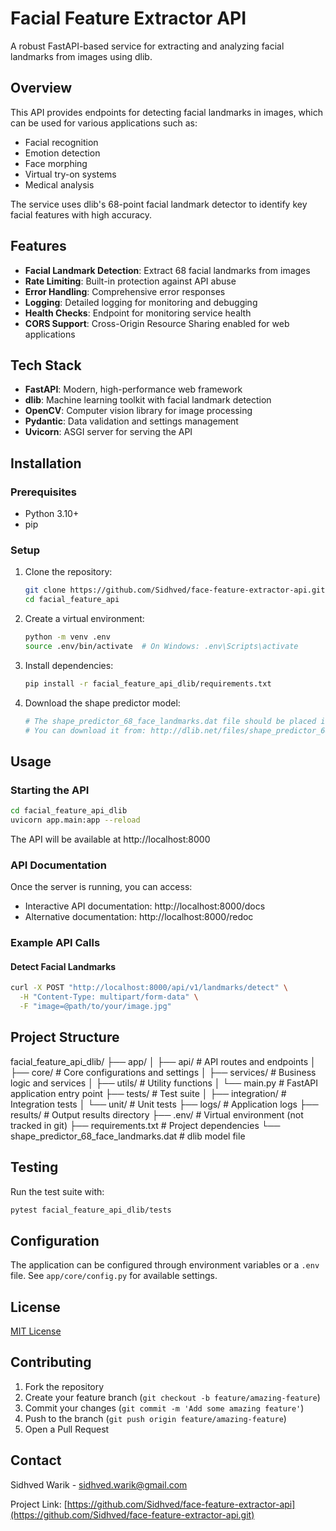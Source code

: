 # Facial Feature Extractor API

A robust FastAPI-based service for extracting and analyzing facial landmarks from images using dlib.

## Overview

This API provides endpoints for detecting facial landmarks in images, which can be used for various applications such as:
- Facial recognition
- Emotion detection
- Face morphing
- Virtual try-on systems
- Medical analysis

The service uses dlib's 68-point facial landmark detector to identify key facial features with high accuracy.

## Features

- **Facial Landmark Detection**: Extract 68 facial landmarks from images
- **Rate Limiting**: Built-in protection against API abuse
- **Error Handling**: Comprehensive error responses
- **Logging**: Detailed logging for monitoring and debugging
- **Health Checks**: Endpoint for monitoring service health
- **CORS Support**: Cross-Origin Resource Sharing enabled for web applications

## Tech Stack

- **FastAPI**: Modern, high-performance web framework
- **dlib**: Machine learning toolkit with facial landmark detection
- **OpenCV**: Computer vision library for image processing
- **Pydantic**: Data validation and settings management
- **Uvicorn**: ASGI server for serving the API

## Installation

### Prerequisites

- Python 3.10+
- pip

### Setup

1. Clone the repository:
   ```bash
   git clone https://github.com/Sidhved/face-feature-extractor-api.git
   cd facial_feature_api
   ```

2. Create a virtual environment:
   ```bash
   python -m venv .env
   source .env/bin/activate  # On Windows: .env\Scripts\activate
   ```

3. Install dependencies:
   ```bash
   pip install -r facial_feature_api_dlib/requirements.txt
   ```

4. Download the shape predictor model:
   ```bash
   # The shape_predictor_68_face_landmarks.dat file should be placed in the facial_feature_api_dlib directory
   # You can download it from: http://dlib.net/files/shape_predictor_68_face_landmarks.dat.bz2(http://dlib.net/files/shape_predictor_68_face_landmarks.dat.bz2)
   ```

## Usage

### Starting the API

```bash
cd facial_feature_api_dlib
uvicorn app.main:app --reload
```

The API will be available at http://localhost:8000

### API Documentation

Once the server is running, you can access:
- Interactive API documentation: http://localhost:8000/docs
- Alternative documentation: http://localhost:8000/redoc

### Example API Calls

#### Detect Facial Landmarks

```bash
curl -X POST "http://localhost:8000/api/v1/landmarks/detect" \
  -H "Content-Type: multipart/form-data" \
  -F "image=@path/to/your/image.jpg"
```

## Project Structure

facial_feature_api_dlib/
├── app/
│ ├── api/ # API routes and endpoints
│ ├── core/ # Core configurations and settings
│ ├── services/ # Business logic and services
│ ├── utils/ # Utility functions
│ └── main.py # FastAPI application entry point
├── tests/ # Test suite
│ ├── integration/ # Integration tests
│ └── unit/ # Unit tests
├── logs/ # Application logs
├── results/ # Output results directory
├── .env/ # Virtual environment (not tracked in git)
├── requirements.txt # Project dependencies
└── shape_predictor_68_face_landmarks.dat # dlib model file


## Testing

Run the test suite with:

```bash
pytest facial_feature_api_dlib/tests
```

## Configuration

The application can be configured through environment variables or a `.env` file. See `app/core/config.py` for available settings.

## License

[MIT License](LICENSE)

## Contributing

1. Fork the repository
2. Create your feature branch (`git checkout -b feature/amazing-feature`)
3. Commit your changes (`git commit -m 'Add some amazing feature'`)
4. Push to the branch (`git push origin feature/amazing-feature`)
5. Open a Pull Request

## Contact

Sidhved Warik - sidhved.warik@gmail.com

Project Link: [https://github.com/Sidhved/face-feature-extractor-api](https://github.com/Sidhved/face-feature-extractor-api.git)